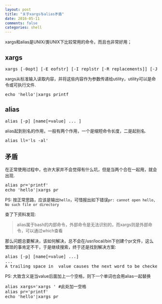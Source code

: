 ```yaml
---
layout: post
title: "关于xargs与alias矛盾"
date: 2016-05-11
comments: false
categories: shell
---
```


xargs和alias是UNIX/类UNIX下比较常用的命令，而且也非常好用；

## xargs

<pre>
xargs [-0opt] [-E eofstr] [-I replstr [-R replacements]] [-J replstr] [-L number] [-n number [-x]] [-P maxprocs] [-s size] [utility [argument ...]]
</pre>

xargs从标准输入读取内容，并将这些内容作为参数传递给utility，utility可以是命令或可执行文件.

<pre>
echo 'hello'|xargs printf 
</pre>

## alias

<pre>
alias [-p] [name[=value] ... ]
</pre>

alias起到别名的作用，一般有两个作用，一个是缩短命令长度，二是起别名.

<pre>
alias ll='ls -al'
</pre>

## 矛盾
在正常使用过程中，也许大家并不会觉得有什么坑，但是当两个合在一起用，就会出现. 

<pre>
alias pr='printf'
echo 'hello'|xargs pr
</pre>
PS: 按正常思路，应该是输出`hello`，可惜报出如下错误`pr: cannot open hello, No such file or directory`

查了下资料发现:

> alias属于bash的内部命令，外部命令是无法识别的，而xargs则是外部命令，可以通过which查看

那么问题总要解决，该如何解决，总不会在/usr/local/bin下创建个pr文件，这么繁琐的事肯定不干，于是继续搜索，终于还是找到解决方案:

<pre>
alias [-p] [name[=value] ...]
...
A trailing space in  value causes the next word to be checked for alias substitution when the alias is expanded.
</pre>
PS: 大致含义是当value后面加上一个空格，则下一个单词也会用alias一起替换

<pre>
alias xargs='xargs ' #此处加一空格
alias pr='printf'
echo 'hello'|xargs pr
</pre>
